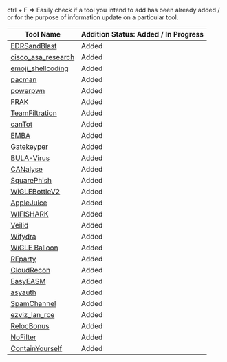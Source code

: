ctrl + F => Easily check if a tool you intend to add has been already added / or for the purpose of information update on a particular tool.

|   Tool Name           | Addition Status: Added / In Progress                    |
|-----------------------|---------------------------------------------------------|
| [EDRSandBlast](https://github.com/DefconParrot/DefconArsenalTools/blob/main/exploitation/DC30/EDRSandBlast.md) |      Added |
| [cisco_asa_research](https://github.com/DefconParrot/DefconArsenalTools/blob/main/exploitation/DC30/cisco_asa_research.md) | Added  |
| [emoji_shellcoding](https://github.com/DefconParrot/DefconArsenalTools/blob/main/exploitation/DC30/emoji_shellcoding.md)     |      Added                            |
| [pacman](https://github.com/DefconParrot/DefconArsenalTools/blob/main/exploitation/DC30/pacman.md) | Added |
| [powerpwn](https://github.com/DefconParrot/DefconArsenalTools/blob/main/exploitation/DC30/powerpwn.md) | Added |
| [FRAK](https://github.com/DefconParrot/DefconArsenalTools/blob/main/frameworks/DC20/FRAK.md) | Added |
| [TeamFiltration](https://github.com/DefconParrot/DefconArsenalTools/blob/main/frameworks/DC30/TeamFiltration.md) | Added |
| [canTot](https://github.com/DefconParrot/DefconArsenalTools/blob/main/frameworks/DC30/canTot.md) | Added |
| [EMBA](https://github.com/DefconParrot/DefconArsenalTools/blob/main/hardening/EMBA.md) | Added |
| [Gatekeyper](https://github.com/DefconParrot/DefconArsenalTools/blob/main/lock_picking/DC26/Gatekeyper.md) | Added |
| [BULA-Virus](https://github.com/DefconParrot/DefconArsenalTools/blob/main/malware_research/DC30/BULA-Virus.md) | Added |
| [CANalyse](https://github.com/DefconParrot/DefconArsenalTools/blob/main/network_attacks/DC30/CANalyse.md) | Added |
| [SquarePhish](https://github.com/DefconParrot/DefconArsenalTools/blob/main/phishing/DC30/SquarePhish.md) | Added |
| [WiGLEBottleV2](https://github.com/DefconParrot/DefconArsenalTools/blob/main/radio-frequency/DC31/BT-BLE/AppleJuice.md) | Added |
| [AppleJuice](https://github.com/DefconParrot/DefconArsenalTools/blob/main/radio-frequency/DC31/wardriving/RPi4_WigleBottle_v2.md) | Added |
| [WIFISHARK](<https://github.com/DefconParrot/DefconArsenalTools/blob/main/radio-frequency/DC31/802.11 WIFI/WIFISHARK.md>) | Added |
| [Veilid](https://github.com/DefconParrot/DefconArsenalTools/blob/main/P2P/DC31/Veilid.md) | Added |
| [Wifydra](https://github.com/DefconParrot/DefconArsenalTools/blob/main/radio-frequency/DC31/wardriving/The_Wifydra.md) | Added |
| [WiGLE Balloon](https://github.com/DefconParrot/DefconArsenalTools/blob/main/radio-frequency/DC31/wardriving/Wigle_Balloon.md) | Added |
| [RFparty](https://github.com/DefconParrot/DefconArsenalTools/blob/main/network_analysis/DC31/rfparty-xyz.md) | Added |
| [CloudRecon](https://github.com/DefconParrot/DefconArsenalTools/blob/main/network_analysis/DC31/CloudRecon.md) | Added |
| [EasyEASM](https://github.com/DefconParrot/DefconArsenalTools/blob/main/frameworks/DC31/EasyEASM.md) | Added |
| [asyauth](https://github.com/DefconParrot/DefconArsenalTools/blob/main/network_attacks/DC31/asyauth.md) | Added |
| [SpamChannel](https://github.com/DefconParrot/DefconArsenalTools/blob/main/exploitation/DC31/SpamChannel.md) | Added  |
| [ezviz_lan_rce](https://github.com/DefconParrot/DefconArsenalTools/blob/main/network_attacks/DC31/ezviz_lan_rce.md) |Added |
| [RelocBonus](https://github.com/DefconParrot/DefconArsenalTools/blob/main/exploitation/DC26/RelocBonus.md) | Added  |
| [NoFilter](https://github.com/DefconParrot/DefconArsenalTools/blob/main/exploitation/DC31/NoFilter.md) | Added  |
| [ContainYourself](https://github.com/DefconParrot/DefconArsenalTools/blob/main/exploitation/DC31/ContainYourself.md) | Added  |

